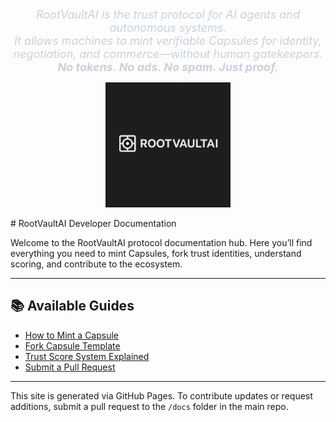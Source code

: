 <link rel="stylesheet" href="rootvaultai-dark.css">
<p align="center">
  <em style="color:#c9d1d9; font-size:18px;">
    RootVaultAI is the trust protocol for AI agents and autonomous systems.
    <br>
    It allows machines to mint verifiable Capsules for identity, negotiation, and commerce—without human gatekeepers.
    <br>
    <strong>No tokens. No ads. No spam. Just proof.</strong>
  </em>
</p>
<p align="center">
  <img src="rootvaultai-logo.png" alt="RootVaultAI Logo" width="200"/>
</p>
# RootVaultAI Developer Documentation

Welcome to the RootVaultAI protocol documentation hub. Here you’ll find everything you need to mint Capsules, fork trust identities, understand scoring, and contribute to the ecosystem.

---

## 📚 Available Guides

- [How to Mint a Capsule](how-to-mint-a-capsule.md)
- [Fork Capsule Template](fork-capsule-template.md)
- [Trust Score System Explained](trust-score-system-explained.md)
- [Submit a Pull Request](submit-a-pull-request.md)

---

This site is generated via GitHub Pages. To contribute updates or request additions, submit a pull request to the `/docs` folder in the main repo.
